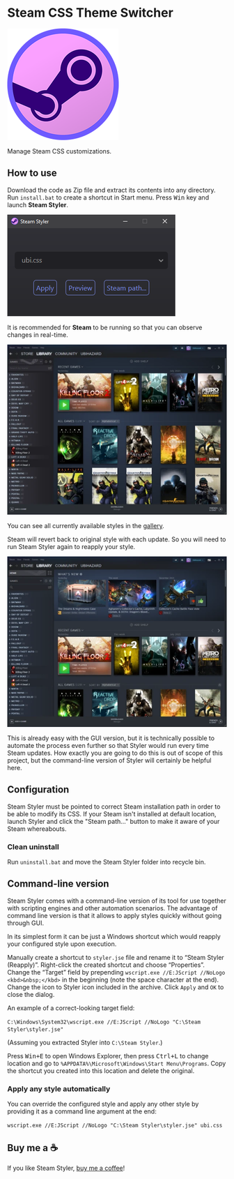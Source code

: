Steam CSS Theme Switcher
========================

![Steam Styler](https://raw.githubusercontent.com/ubihazard/steam-styler/main/gfx/icon/256.png)

Manage Steam CSS customizations.

How to use
----------

Download the code as Zip file and extract its contents into any directory. Run `install.bat` to create a shortcut in Start menu. Press <kbd>Win</kbd> key and launch **Steam Styler**.

![Steam Styler](https://raw.githubusercontent.com/ubihazard/steam-styler/main/gallery/preview/styler.webp)

It is recommended for **Steam** to be running so that you can observe changes in real-time.

![Ubi style](https://raw.githubusercontent.com/ubihazard/steam-styler/main/gallery/preview/ubi.webp)

You can see all currently available styles in the [gallery](https://github.com/ubihazard/steam-styler/gallery/ "Style previews").

Steam will revert back to original style with each update. So you will need to run Steam Styler again to reapply your style.

![Default style](https://raw.githubusercontent.com/ubihazard/steam-styler/main/gallery/preview/default.webp)

This is already easy with the GUI version, but it is technically possible to automate the process even further so that Styler would run every time Steam updates. How exactly you are going to do this is out of scope of this project, but the command-line version of Styler will certainly be helpful here.

Configuration
-------------

Steam Styler must be pointed to correct Steam installation path in order to be able to modify its CSS. If your Steam isn't installed at default location, launch Styler and click the "Steam path..." button to make it aware of your Steam whereabouts.

### Clean uninstall

Run `uninstall.bat` and move the Steam Styler folder into recycle bin.

Command-line version
--------------------

Steam Styler comes with a command-line version of its tool for use together with scripting engines and other automation scenarios. The advantage of command line version is that it allows to apply styles quickly without going through GUI.

In its simplest form it can be just a Windows shortcut which would reapply your configured style upon execution.

Manually create a shortcut to `styler.jse` file and rename it to “Steam Styler (Reapply)”. Right-click the created shortcut and choose “Properties”. Change the “Target” field by prepending `wscript.exe //E:JScript //NoLogo <kbd>&nbsp;</kbd>` in the beginning (note the space character at the end). Change the icon to Styler icon included in the archive. Click `Apply` and `OK` to close the dialog.

An example of a correct-looking target field:

`C:\Windows\System32\wscript.exe //E:JScript //NoLogo "C:\Steam Styler\styler.jse"`

(Assuming you extracted Styler into `C:\Steam Styler`.)

Press <kbd>Win+E</kbd> to open Windows Explorer, then press <kbd>Ctrl+L</kbd> to change location and go to `%APPDATA%\Microsoft\Windows\Start Menu\Programs`. Copy the shortcut you created into this location and delete the original.

### Apply any style automatically

You can override the configured style and apply any other style by providing it as a command line argument at the end:

`wscript.exe //E:JScript //NoLogo "C:\Steam Styler\styler.jse" ubi.css`

Buy me a ☕
----------

If you like Steam Styler, [buy me a coffee](https://www.buymeacoffee.com/ubihazard)!
